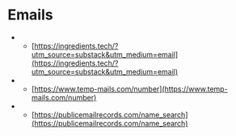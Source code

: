 # Emails

- - [https://ingredients.tech/?utm_source=substack&utm_medium=email](https://ingredients.tech/?utm_source=substack&utm_medium=email)
- - [https://www.temp-mails.com/number](https://www.temp-mails.com/number)
- - [https://publicemailrecords.com/name_search](https://publicemailrecords.com/name_search)